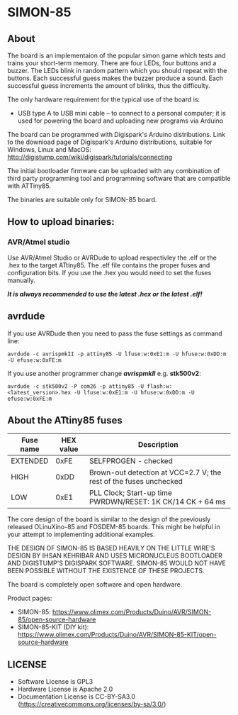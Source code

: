 # SIMON-85

## About
The board is an implementaion of the popular simon game which tests and trains your short-term memory. There are four LEDs, four buttons and a buzzer. The LEDs blink in random pattern which you should repeat with the buttons. Each successful guess makes the buzzer produce a sound. Each successful guess increments the amount of blinks, thus the difficulty.

The only hardware requirement for the typical use of the board is:
* USB type A to USB mini cable – to connect to a personal computer; it is used for powering the board and uploading new programs via Arduino

The board can be programmed with Digispark's Arduino distributions. Link to the download page of Digispark's Arduino distributions, suitable for Windows, Linux and MacOS: http://digistump.com/wiki/digispark/tutorials/connecting

The initial bootloader firmware can be uploaded with any combination of third party programming tool and programming software that are compatible with ATTiny85.

The binaries are suitable only for SIMON-85 board.

## How to upload binaries:

### AVR/Atmel studio
Use AVR/Atmel Studio or AVRDude to upload respectivley the .elf or the .hex to the target ATtiny85.
The .elf file contains the proper fuses and configuration bits. If you use the .hex you would need to set the fuses manually.

***It is always recommended to use the latest .hex or the latest .elf!***

## avrdude
If you use AVRDude then you need to pass the fuse settings as command line:

    avrdude -c avrispmkII -p attiny85 -U lfuse:w:0xE1:m -U hfuse:w:0xDD:m -U efuse:w:0xFE:m

If you use another programmer change ***avrispmkII*** e.g. ****stk500v2****:

    avrdude -c stk500v2 -P com26 -p attiny85 -U flash:w:<latest_version>.hex -U lfuse:w:0xE1:m -U hfuse:w:0xDD:m -U efuse:w:0xFE:m

## About the ATtiny85 fuses

Fuse name  |HEX value|Description
-----------|---------|-----------
EXTENDED|0xFE|SELFPROGEN - checked
HIGH|0xDD|Brown-out detection at VCC=2.7 V; the rest of the fuses unchecked
LOW|0xE1|PLL Clock; Start-up time PWRDWN/RESET: 1K CK/14 CK + 64 ms

The core design of the board is similar to the design of the previously released OLinuXino-85 and FOSDEM-85 boards. This might be helpful in your attempt to implementing additional examples.

THE DESIGN OF SIMON-85 IS BASED HEAVILY ON THE LITTLE WIRE'S DESIGN BY IHSAN KEHRIBAR AND USES MICRONUCLEUS BOOTLOADER AND DIGISTUMP'S DIGISPARK SOFTWARE. SIMON-85 WOULD NOT HAVE BEEN POSSIBLE WITHOUT THE EXISTENCE OF THESE PROJECTS.

The board is completely open software and open hardware.

Product pages:

* SIMON-85: https://www.olimex.com/Products/Duino/AVR/SIMON-85/open-source-hardware
* SIMON-85-KIT (DIY kit): https://www.olimex.com/Products/Duino/AVR/SIMON-85-KIT/open-source-hardware

## LICENSE
* Software License is GPL3
* Hardware License is Apache 2.0
* Documentation License is CC-BY-SA3.0 (https://creativecommons.org/licenses/by-sa/3.0/)
